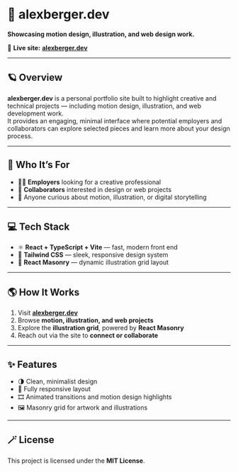# 🎨 alexberger.dev

**Showcasing motion design, illustration, and web design work.**

🔗 **Live site:** [**alexberger.dev**](https://alexberger.dev)

---

## 🪐 Overview

**alexberger.dev** is a personal portfolio site built to highlight creative and technical projects — including motion design, illustration, and web development work.  
It provides an engaging, minimal interface where potential employers and collaborators can explore selected pieces and learn more about your design process.

---

## 👥 Who It’s For

- 🧑‍💼 **Employers** looking for a creative professional  
- 🤝 **Collaborators** interested in design or web projects  
- 🎨 Anyone curious about motion, illustration, or digital storytelling  

---

## 💻 Tech Stack

- ⚛️ **React + TypeScript + Vite** — fast, modern front end  
- 🎨 **Tailwind CSS** — sleek, responsive design system  
- 🧱 **React Masonry** — dynamic illustration grid layout  

---

## 🌎 How It Works

1. Visit **[alexberger.dev](https://alexberger.dev)**  
2. Browse **motion, illustration, and web projects**  
3. Explore the **illustration grid**, powered by **React Masonry**  
4. Reach out via the site to **connect or collaborate**  

---

## ✨ Features

- 🌗 Clean, minimalist design  
- 📱 Fully responsive layout  
- 🎞️ Animated transitions and motion design highlights  
- 🖼️ Masonry grid for artwork and illustrations  

---

## 🪄 License

This project is licensed under the **MIT License**.
